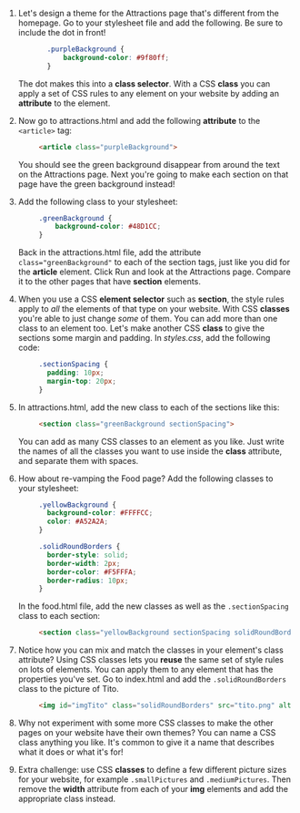 1. Let's design a theme for the Attractions page that's different from the homepage. Go to your stylesheet file and add the following. Be sure to include the dot in front!
   ```css
          .purpleBackground {
              background-color: #9f80ff;
          }
   ```
   The dot makes this into a **class selector**. With a CSS **class** you can apply a set of CSS rules to any element on your website by adding an **attribute** to the element.

2. Now go to attractions.html and add the following **attribute** to the `<article>` tag:

   ```html
        <article class="purpleBackground">
   ```
   You should see the green background disappear from around the text on the Attractions page. Next you're going to make each section on that page have the green background instead!

3. Add the following class to your stylesheet:

   ```css
        .greenBackground {
            background-color: #48D1CC;
        }
   ```

   Back in the attractions.html file, add the attribute `class="greenBackground"` to each of the section tags, just like you did for the **article** element. Click Run and look at the Attractions page. Compare it to the other pages that have **section** elements.

4. When you use a CSS **element selector** such as **section**, the style rules apply to _all_ the elements of that type on your website. With CSS **classes** you're able to just change _some_ of them. You can add more than one class to an element too. Let's make another CSS **class** to give the sections some margin and padding. In _styles.css_, add the following code:
   ```css
        .sectionSpacing {
          padding: 10px;
          margin-top: 20px;
        }
   ```
5. In attractions.html, add the new class to each of the sections like this:
   ```html
        <section class="greenBackground sectionSpacing">
   ```
   You can add as many CSS classes to an element as you like. Just write the names of all the classes you want to use inside the **class** attribute, and separate them with spaces.

6. How about re-vamping the Food page? Add the following classes to your stylesheet:

   ```css
        .yellowBackground {
          background-color: #FFFFCC;
          color: #A52A2A;
        }

        .solidRoundBorders {
          border-style: solid;
          border-width: 2px;
          border-color: #F5FFFA;
          border-radius: 10px;
        }
   ```

   In the food.html file, add the new classes as well as the `.sectionSpacing` class to each section:

   ```html
        <section class="yellowBackground sectionSpacing solidRoundBorders">
   ```

7. Notice how you can mix and match the classes in your element's class attribute? Using CSS classes lets you **reuse** the same set of style rules on lots of elements. You can apply them to any element that has the properties you've set. Go to index.html and add the `.solidRoundBorders` class to the picture of Tito.

   ```html
        <img id="imgTito" class="solidRoundBorders" src="tito.png" alt="Tito the dog" width="100px">
   ```

8. Why not experiment with some more CSS classes to make the other pages on your website have their own themes? You can name a CSS class anything you like. It's common to give it a name that describes what it does or what it's for!

9. Extra challenge: use CSS **classes** to define a few different picture sizes for your website, for example `.smallPictures` and `.mediumPictures`. Then remove the **width** attribute from each of your **img** elements and add the appropriate class instead.